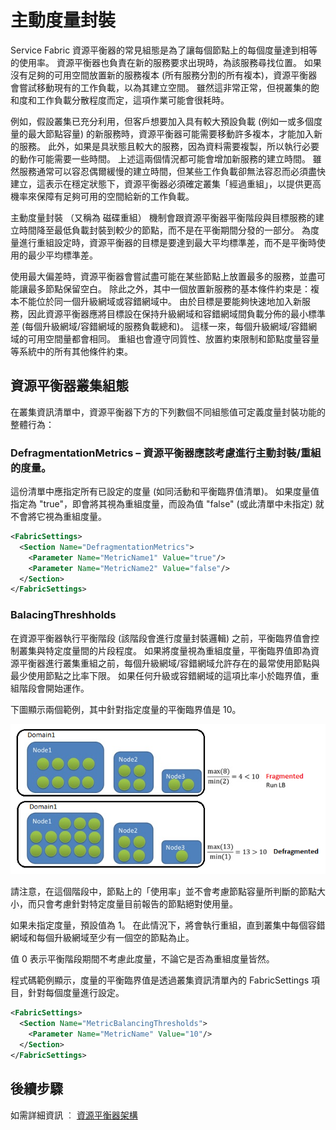 <properties
   pageTitle="主動度量封裝"
   description="資源平衡器中主動度量封裝的使用概觀"
   services="service-fabric"
   documentationCenter=".net"
   authors="GaugeField"
   manager="timlt"
   editor=""/>

<tags
   ms.service="Service-Fabric"
   ms.devlang="dotnet"
   ms.topic="article"
   ms.tgt_pltfrm="NA"
   ms.workload="NA"
   ms.date="09/03/2015"
   ms.author="masnider"/>

# 主動度量封裝

Service Fabric 資源平衡器的常見組態是為了讓每個節點上的每個度量達到相等的使用率。 資源平衡器也負責在新的服務要求出現時，為該服務尋找位置。 如果沒有足夠的可用空間放置新的服務複本 (所有服務分割的所有複本)，資源平衡器會嘗試移動現有的工作負載，以為其建立空間。 雖然這非常正常，但視叢集的飽和度和工作負載分散程度而定，這項作業可能會很耗時。

例如，假設叢集已充分利用，但客戶想要加入具有較大預設負載 (例如一或多個度量的最大節點容量) 的新服務時，資源平衡器可能需要移動許多複本，才能加入新的服務。 此外，如果是具狀態且較大的服務，因為資料需要複製，所以執行必要的動作可能需要一些時間。 上述這兩個情況都可能會增加新服務的建立時間。 雖然服務通常可以容忍偶爾緩慢的建立時間，但某些工作負載卻無法容忍而必須盡快建立，這表示在穩定狀態下，資源平衡器必須確定叢集「經過重組」，以提供更高機率來保障有足夠可用的空間給新的工作負載。

主動度量封裝 （又稱為 磁碟重組） 機制會跟資源平衡器平衡階段與目標服務的建立時間降至最低負載封裝到較少的節點，而不是在平衡期間分發的一部分。 為度量進行重組設定時，資源平衡器的目標是要達到最大平均標準差，而不是平衡時使用的最少平均標準差。

使用最大偏差時，資源平衡器會嘗試盡可能在某些節點上放置最多的服務，並盡可能讓最多節點保留空白。 除此之外，其中一個放置新服務的基本條件約束是：複本不能位於同一個升級網域或容錯網域中。 由於目標是要能夠快速地加入新服務，因此資源平衡器應將目標設在保持升級網域和容錯網域間負載分佈的最小標準差 (每個升級網域/容錯網域的服務負載總和)。 這樣一來，每個升級網域/容錯網域的可用空間量都會相同。 重組也會遵守同質性、放置約束限制和節點度量容量等系統中的所有其他條件約束。

## 資源平衡器叢集組態
在叢集資訊清單中，資源平衡器下方的下列數個不同組態值可定義度量封裝功能的整體行為：

### DefragmentationMetrics – 資源平衡器應該考慮進行主動封裝/重組的度量。

這份清單中應指定所有已設定的度量 (如同活動和平衡臨界值清單)。 如果度量值指定為 "true"，即會將其視為重組度量，而設為值 "false" (或此清單中未指定) 就不會將它視為重組度量。

``` xml
<FabricSettings>
  <Section Name="DefragmentationMetrics">
    <Parameter Name="MetricName1" Value="true"/>
    <Parameter Name="MetricName2" Value="false"/>
  </Section>
</FabricSettings>
```

### BalacingThreshholds

在資源平衡器執行平衡階段 (該階段會進行度量封裝邏輯) 之前，平衡臨界值會控制叢集與特定度量間的片段程度。 如果將度量視為重組度量，平衡臨界值即為資源平衡器進行叢集重組之前，每個升級網域/容錯網域允許存在的最常使用節點與最少使用節點之比率下限。 如果任何升級或容錯網域的這項比率小於臨界值，重組階段會開始運作。

下圖顯示兩個範例，其中針對指定度量的平衡臨界值是 10。

![平衡臨界值][Image1]

請注意，在這個階段中，節點上的「使用率」並不會考慮節點容量所判斷的節點大小，而只會考慮針對特定度量目前報告的節點絕對使用量。

如果未指定度量，預設值為 1。 在此情況下，將會執行重組，直到叢集中每個容錯網域和每個升級網域至少有一個空的節點為止。

值 0 表示平衡階段期間不考慮此度量，不論它是否為重組度量皆然。

程式碼範例顯示，度量的平衡臨界值是透過叢集資訊清單內的 FabricSettings 項目，針對每個度量進行設定。

``` xml
<FabricSettings>
  <Section Name="MetricBalancingThresholds">
    <Parameter Name="MetricName" Value="10"/>
  </Section>
</FabricSettings>
```

<!--Every topic should have next steps and links to the next logical set of content to keep the customer engaged-->
## 後續步驟

如需詳細資訊 ︰ [資源平衡器架構](service-fabric-resource-balancer-architecture.md)

[Image1]: media/service-fabric-resource-balancer-proactive-metric-packing/PMP.png
 

